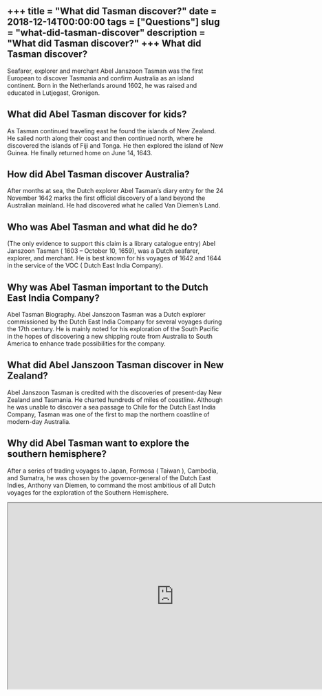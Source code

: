 +++
title = "What did Tasman discover?"
date = 2018-12-14T00:00:00
tags = ["Questions"]
slug = "what-did-tasman-discover"
description = "What did Tasman discover?"
+++
What did Tasman discover?
-------------------------

Seafarer, explorer and merchant Abel Janszoon Tasman was the first European to discover Tasmania and confirm Australia as an island continent. Born in the Netherlands around 1602, he was raised and educated in Lutjegast, Gronigen.

What did Abel Tasman discover for kids?
---------------------------------------

As Tasman continued traveling east he found the islands of New Zealand. He sailed north along their coast and then continued north, where he discovered the islands of Fiji and Tonga. He then explored the island of New Guinea. He finally returned home on June 14, 1643.

How did Abel Tasman discover Australia?
---------------------------------------

After months at sea, the Dutch explorer Abel Tasman’s diary entry for the 24 November 1642 marks the first official discovery of a land beyond the Australian mainland. He had discovered what he called Van Diemen’s Land.

Who was Abel Tasman and what did he do?
---------------------------------------

(The only evidence to support this claim is a library catalogue entry) Abel Janszoon Tasman ( 1603 – October 10, 1659), was a Dutch seafarer, explorer, and merchant. He is best known for his voyages of 1642 and 1644 in the service of the VOC ( Dutch East India Company).

Why was Abel Tasman important to the Dutch East India Company?
--------------------------------------------------------------

Abel Tasman Biography. Abel Janszoon Tasman was a Dutch explorer commissioned by the Dutch East India Company for several voyages during the 17th century. He is mainly noted for his exploration of the South Pacific in the hopes of discovering a new shipping route from Australia to South America to enhance trade possibilities for the company.

What did Abel Janszoon Tasman discover in New Zealand?
------------------------------------------------------

Abel Janszoon Tasman is credited with the discoveries of present-day New Zealand and Tasmania. He charted hundreds of miles of coastline. Although he was unable to discover a sea passage to Chile for the Dutch East India Company, Tasman was one of the first to map the northern coastline of modern-day Australia.

Why did Abel Tasman want to explore the southern hemisphere?
------------------------------------------------------------

After a series of trading voyages to Japan, Formosa ( Taiwan ), Cambodia, and Sumatra, he was chosen by the governor-general of the Dutch East Indies, Anthony van Diemen, to command the most ambitious of all Dutch voyages for the exploration of the Southern Hemisphere.

<iframe allow="accelerometer; autoplay; clipboard-write; encrypted-media; gyroscope; picture-in-picture" allowfullscreen="" class="__youtube_prefs__  epyt-is-override  no-lazyload" data-no-lazy="1" data-origheight="433" data-origwidth="770" data-skipgform_ajax_framebjll="" height="433" id="_ytid_29874" loading="lazy" src="https://www.youtube.com/embed/aoOmRwYJ3IA?enablejsapi=1&autoplay=0&cc_load_policy=0&cc_lang_pref=&iv_load_policy=1&loop=0&modestbranding=0&rel=1&fs=1&playsinline=0&autohide=2&theme=dark&color=red&controls=1&" title="YouTube player" width="770"></iframe>